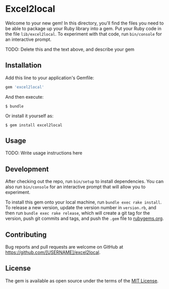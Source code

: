 # Excel2local

Welcome to your new gem! In this directory, you'll find the files you need to be able to package up your Ruby library into a gem. Put your Ruby code in the file `lib/excel2local`. To experiment with that code, run `bin/console` for an interactive prompt.

TODO: Delete this and the text above, and describe your gem

## Installation

Add this line to your application's Gemfile:

```ruby
gem 'excel2local'
```

And then execute:

    $ bundle

Or install it yourself as:

    $ gem install excel2local

## Usage

TODO: Write usage instructions here

## Development

After checking out the repo, run `bin/setup` to install dependencies. You can also run `bin/console` for an interactive prompt that will allow you to experiment.

To install this gem onto your local machine, run `bundle exec rake install`. To release a new version, update the version number in `version.rb`, and then run `bundle exec rake release`, which will create a git tag for the version, push git commits and tags, and push the `.gem` file to [rubygems.org](https://rubygems.org).

## Contributing

Bug reports and pull requests are welcome on GitHub at https://github.com/[USERNAME]/excel2local.

## License

The gem is available as open source under the terms of the [MIT License](https://opensource.org/licenses/MIT).
